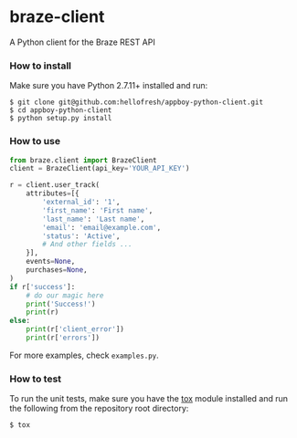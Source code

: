 # braze-client
A Python client for the Braze REST API

### How to install

Make sure you have Python 2.7.11+ installed and run:

```
$ git clone git@github.com:hellofresh/appboy-python-client.git
$ cd appboy-python-client
$ python setup.py install
```

### How to use

```python
from braze.client import BrazeClient
client = BrazeClient(api_key='YOUR_API_KEY')

r = client.user_track(
    attributes=[{
        'external_id': '1',
        'first_name': 'First name',
        'last_name': 'Last name',
        'email': 'email@example.com',
        'status': 'Active',
        # And other fields ...
    }],
    events=None,
    purchases=None,
)
if r['success']:
    # do our magic here
    print('Success!')
    print(r)
else:
    print(r['client_error'])
    print(r['errors'])

```
For more examples, check `examples.py`.

### How to test

To run the unit tests, make sure you have the [tox](https://tox.readthedocs.io/en/latest/) module installed and run the following from the repository root directory:

`$ tox`
